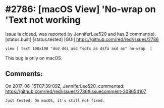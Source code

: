 
#2786: [macOS View] 'No-wrap on 'Text not working
================================================================================
Issue is closed, was reported by JenniferLee520 and has 2 comment(s).
[status.built] [status.tested] [GUI]
<https://github.com/red/red/issues/2786>

```Red
view [ text 100x100 "dsd dds asd fsdfs as dsfa asd as" no-wrap  ]
```
This bug is only on macOS.


Comments:
--------------------------------------------------------------------------------

On 2017-06-15T07:39:09Z, JenniferLee520, commented:
<https://github.com/red/red/issues/2786#issuecomment-308654107>

    Just tested. On macOS, it's still not fixed.

